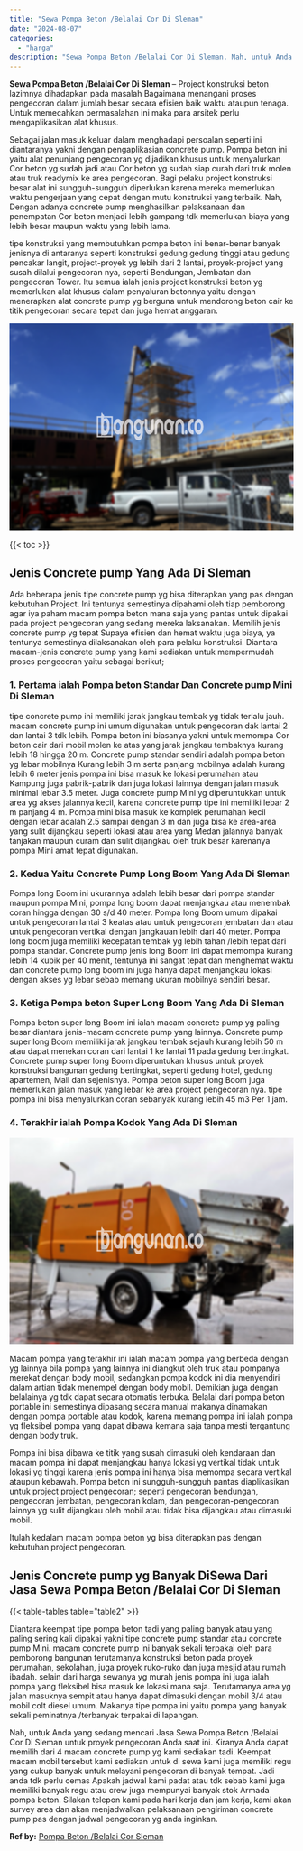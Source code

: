 ```yaml
---
title: "Sewa Pompa Beton /Belalai Cor Di Sleman"
date: "2024-08-07"
categories: 
  - "harga"
description: "Sewa Pompa Beton /Belalai Cor Di Sleman. Nah, untuk Anda yang sedang mencari Jasa Sewa Pompa Beton /Belalai Cor Di Sleman untuk proyek pengecoran Anda saat i..."
---
```


**Sewa Pompa Beton /Belalai Cor Di Sleman** – Project konstruksi beton lazimnya dihadapkan pada masalah Bagaimana menangani proses pengecoran dalam jumlah besar secara efisien baik waktu ataupun tenaga. Untuk memecahkan permasalahan ini maka para arsitek perlu mengaplikasikan alat khusus.

Sebagai jalan masuk keluar dalam menghadapi persoalan seperti ini diantaranya yakni dengan pengaplikasian concrete pump. Pompa beton ini yaitu alat penunjang pengecoran yg dijadikan khusus untuk menyalurkan Cor beton yg sudah jadi atau Cor beton yg sudah siap curah dari truk molen atau truk readymix ke area pengecoran. Bagi pelaku project konstruksi besar alat ini sungguh-sungguh diperlukan karena mereka memerlukan waktu pengerjaan yang cepat dengan mutu konstruksi yang terbaik. Nah, Dengan adanya concrete pump menghasilkan pelaksanaan dan penempatan Cor beton menjadi lebih gampang tdk memerlukan biaya yang lebih besar maupun waktu yang lebih lama.

tipe konstruksi yang membutuhkan pompa beton ini benar-benar banyak jenisnya di antaranya seperti konstruksi gedung gedung tinggi atau gedung pencakar langit, project-proyek yg lebih dari 2 lantai, proyek-project yang susah dilalui pengecoran nya, seperti Bendungan, Jembatan dan pengecoran Tower. Itu semua ialah jenis project konstruksi beton yg memerlukan alat khusus dalam penyaluran betonnya yaitu dengan menerapkan alat concrete pump yg berguna untuk mendorong beton cair ke titik pengecoran secara tepat dan juga hemat anggaran.

![Sewa Pompa Beton /Belalai Cor Di Sleman](/images/sewa-concrete-pump-15.png)

{{< toc >}}

## Jenis Concrete pump Yang Ada Di Sleman

Ada beberapa jenis tipe concrete pump yg bisa diterapkan yang pas dengan kebutuhan Project. Ini tentunya semestinya dipahami oleh tiap pemborong agar iya paham macam pompa beton mana saja yang pantas untuk dipakai pada project pengecoran yang sedang mereka laksanakan. Memilih jenis concrete pump yg tepat Supaya efisien dan hemat waktu juga biaya, ya tentunya semestinya dilaksanakan oleh para pelaku konstruksi. Diantara macam-jenis concrete pump yang kami sediakan untuk mempermudah proses pengecoran yaitu sebagai berikut;

### 1\. Pertama ialah Pompa beton Standar Dan Concrete pump Mini Di Sleman

tipe concrete pump ini memiliki jarak jangkau tembak yg tidak terlalu jauh. macam concrete pump ini umum digunakan untuk pengecoran dak lantai 2 dan lantai 3 tdk lebih. Pompa beton ini biasanya yakni untuk memompa Cor beton cair dari mobil molen ke atas yang jarak jangkau tembaknya kurang lebih 18 hingga 20 m. Concrete pump standar sendiri adalah pompa beton yg lebar mobilnya Kurang lebih 3 m serta panjang mobilnya adalah kurang lebih 6 meter jenis pompa ini bisa masuk ke lokasi perumahan atau Kampung juga pabrik-pabrik dan juga lokasi lainnya dengan jalan masuk minimal lebar 3.5 meter. Juga concrete pump Mini yg diperuntukkan untuk area yg akses jalannya kecil, karena concrete pump tipe ini memiliki lebar 2 m panjang 4 m. Pompa mini bisa masuk ke komplek perumahan kecil dengan lebar adalah 2.5 sampai dengan 3 m dan juga bisa ke area-area yang sulit dijangkau seperti lokasi atau area yang Medan jalannya banyak tanjakan maupun curam dan sulit dijangkau oleh truk besar karenanya pompa Mini amat tepat digunakan.

### 2\. Kedua Yaitu Concrete Pump Long Boom Yang Ada Di Sleman

Pompa long Boom ini ukurannya adalah lebih besar dari pompa standar maupun pompa Mini, pompa long boom dapat menjangkau atau menembak coran hingga dengan 30 s/d 40 meter. Pompa long Boom umum dipakai untuk pengecoran lantai 3 keatas atau untuk pengecoran jembatan dan atau untuk pengecoran vertikal dengan jangkauan lebih dari 40 meter. Pompa long boom juga memiliki kecepatan tembak yg lebih tahan /lebih tepat dari pompa standar. Concrete pump jenis long Boom ini dapat memompa kurang lebih 14 kubik per 40 menit, tentunya ini sangat tepat dan menghemat waktu dan concrete pump long boom ini juga hanya dapat menjangkau lokasi dengan akses yg lebar sebab memang ukuran mobilnya sendiri besar.

### 3\. Ketiga Pompa beton Super Long Boom Yang Ada Di Sleman

Pompa beton super long Boom ini ialah macam concrete pump yg paling besar diantara jenis-macam concrete pump yang lainnya. Concrete pump super long Boom memiliki jarak jangkau tembak sejauh kurang lebih 50 m atau dapat menekan coran dari lantai 1 ke lantai 11 pada gedung bertingkat. Concrete pump super long Boom diperuntukan khusus untuk proyek konstruksi bangunan gedung bertingkat, seperti gedung hotel, gedung apartemen, Mall dan sejenisnya. Pompa beton super long Boom juga memerlukan jalan masuk yang lebar ke area project pengecoran nya. tipe pompa ini bisa menyalurkan coran sebanyak kurang lebih 45 m3 Per 1 jam.

### 4\. Terakhir ialah Pompa Kodok Yang Ada Di Sleman

![Sewa Pompa Beton /Belalai Cor Di Sleman](/images/sewa-concrete-pump-22.png)

Macam pompa yang terakhir ini ialah macam pompa yang berbeda dengan yg lainnya bila pompa yang lainnya ini diangkut oleh truk atau pompanya merekat dengan body mobil, sedangkan pompa kodok ini dia menyendiri dalam artian tidak menempel dengan body mobil. Demikian juga dengan belalainya yg tdk dapat secara otomatis terbuka. Belalai dari pompa beton portable ini semestinya dipasang secara manual makanya dinamakan dengan pompa portable atau kodok, karena memang pompa ini ialah pompa yg fleksibel pompa yang dapat dibawa kemana saja tanpa mesti tergantung dengan body truk.

Pompa ini bisa dibawa ke titik yang susah dimasuki oleh kendaraan dan macam pompa ini dapat menjangkau hanya lokasi yg vertikal tidak untuk lokasi yg tinggi karena jenis pompa ini hanya bisa memompa secara vertikal ataupun kebawah. Pompa beton ini sungguh-sungguh pantas diaplikasikan untuk project project pengecoran; seperti pengecoran bendungan, pengecoran jembatan, pengecoran kolam, dan pengecoran-pengecoran lainnya yg sulit dijangkau oleh mobil atau tidak bisa dijangkau atau dimasuki mobil.

Itulah kedalam macam pompa beton yg bisa diterapkan pas dengan kebutuhan project pengecoran.

## Jenis Concrete pump yg Banyak DiSewa Dari Jasa Sewa Pompa Beton /Belalai Cor Di Sleman

{{< table-tables table="table2" >}}

Diantara keempat tipe pompa beton tadi yang paling banyak atau yang paling sering kali dipakai yakni tipe concrete pump standar atau concrete pump Mini. macam concrete pump ini banyak sekali terpakai oleh para pemborong bangunan terutamanya konstruksi beton pada proyek perumahan, sekolahan, juga proyek ruko-ruko dan juga mesjid atau rumah ibadah. selain dari harga sewanya yg murah jenis pompa ini juga ialah pompa yang fleksibel bisa masuk ke lokasi mana saja. Terutamanya area yg jalan masuknya sempit atau hanya dapat dimasuki dengan mobil 3/4 atau mobil colt diesel umum. Makanya tipe pompa ini yaitu pompa yang banyak sekali peminatnya /terbanyak terpakai di lapangan.

Nah, untuk Anda yang sedang mencari Jasa Sewa Pompa Beton /Belalai Cor Di Sleman untuk proyek pengecoran Anda saat ini. Kiranya Anda dapat memilih dari 4 macam concrete pump yg kami sediakan tadi. Keempat macam mobil tersebut kami sediakan untuk di sewa kami juga memiliki regu yang cukup banyak untuk melayani pengecoran di banyak tempat. Jadi anda tdk perlu cemas Apakah jadwal kami padat atau tdk sebab kami juga memiliki banyak regu atau crew juga mempunyai banyak stok Armada pompa beton. Silakan telepon kami pada hari kerja dan jam kerja, kami akan survey area dan akan menjadwalkan pelaksanaan pengiriman concrete pump pas dengan jadwal pengecoran yg anda inginkan.

**Ref by:** [Pompa Beton /Belalai Cor Sleman](https://id.wikipedia.org/wiki/Pompa)
